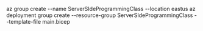 ﻿az group create --name ServerSIdeProgrammingClass --location eastus
az deployment group create --resource-group ServerSIdeProgrammingClass --template-file main.bicep


